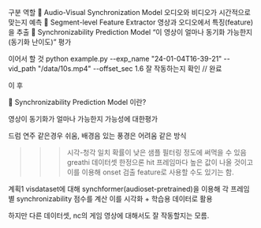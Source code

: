 구분	역할
🧩 Audio-Visual Synchronization Model	오디오와 비디오가 시간적으로 맞는지 예측
🧱 Segment-level Feature Extractor	영상과 오디오에서 특징(feature)을 추출
🧠 Synchronizability Prediction Model	“이 영상이 얼마나 동기화 가능한지(동기화 난이도)” 평가


이어서 할 것
 python example.py --exp_name "24-01-04T16-39-21" --vid_path "/data/10s.mp4" --offset_sec 1.6
 잘 작동하는지 확인 // 완료

 이 후 



 🧠 Synchronizability Prediction Model  이란?

 영상이 동기화가 얼마나 가능한지 가능성에 대한평가 

 드럼 연주 같은경우 쉬움,  배경음 있는 풍경은 어려움    같은 방식

 >>> 시각-청각 일치 확률이 낮은 샘플  필터링 정도에 써먹을 수 있음
 >>> greathi 데이터셋 한정으론 hit 프레임마다 높은 값이 나올 것이고 이를 이용해 onset 검출 feature로 사용할 수도 있기는 함.



 계획1
 visdataset에 대해 synchformer(audioset-pretrained)을 이용해 각 프레임 별 synchronizability 점수를 계산
 이를 시각화 + 학습용 데이터로 활용

 하지만 다른 데이터셋, nc의 게임 영상에 대해서도 잘 작동할지는 모름.